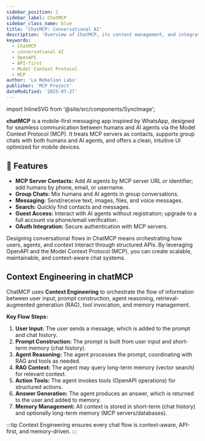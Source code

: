 ```yaml
---
sidebar_position: 1
sidebar_label: ChatMCP
sidebar_class_name: blue
title: 'ChatMCP: Conversational AI'
description: 'Overview of ChatMCP, its context management, and integration with HAPI and MCP using API-first and OpenAPI principles.'
keywords:
  - ChatMCP
  - conversational AI
  - OpenAPI
  - API-first
  - Model Context Protocol
  - MCP
author: 'La Rebelion Labs'
publisher: 'MCP Project'
dateModified: '2025-07-27'
---
```


import InlineSVG from '@site/src/components/SyncImage';


**chatMCP** is a mobile-first messaging app inspired by WhatsApp, designed for seamless communication between humans and AI agents via the Model Context Protocol (MCP). It treats MCP servers as contacts, supports group chats with both humans and AI agents, and offers a clean, intuitive UI optimized for mobile devices.

## 🚀 Features

- **MCP Server Contacts:** Add AI agents by MCP server URL or identifier; add humans by phone, email, or username.
- **Group Chats:** Mix humans and AI agents in group conversations.
- **Messaging:** Send/receive text, images, files, and voice messages.
- **Search:** Quickly find contacts and messages.
- **Guest Access:** Interact with AI agents without registration; upgrade to a full account via phone/email verification.
- **OAuth Integration:** Secure authentication with MCP servers.

Designing conversational flows in ChatMCP means orchestrating how users, agents, and context interact through structured APIs. By leveraging OpenAPI and the Model Context Protocol (MCP), you can create scalable, maintainable, and context-aware chat systems.

## Context Engineering in chatMCP

ChatMCP uses **Context Engineering** to orchestrate the flow of information between user input, prompt construction, agent reasoning, retrieval-augmented generation (RAG), tool invocation, and memory management.

<InlineSVG name="chatMCP-context-engineering" 
    alt="chatMCP Context Engineering Flow"
  width="80%"
  className="center-image"
/>

**Key Flow Steps:**
1. **User Input:** The user sends a message, which is added to the prompt and chat history.
2. **Prompt Construction:** The prompt is built from user input and short-term memory (chat history).
3. **Agent Reasoning:** The agent processes the prompt, coordinating with RAG and tools as needed.
4. **RAG Context:** The agent may query long-term memory (vector search) for relevant context.
5. **Action Tools:** The agent invokes tools (OpenAPI operations) for structured actions.
6. **Answer Generation:** The agent produces an answer, which is returned to the user and added to memory.
7. **Memory Management:** All context is stored in short-term (chat history) and optionally long-term memory (MCP servers/databases).

:::tip
Context Engineering ensures every chat flow is context-aware, API-first, and memory-driven.
:::
